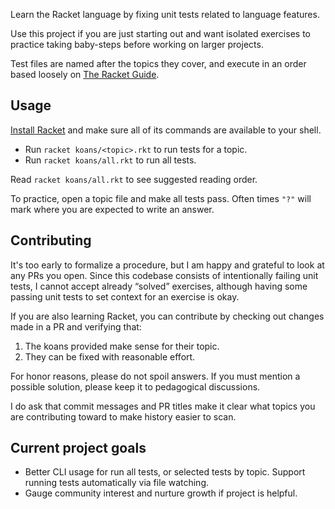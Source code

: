 Learn the Racket language by fixing unit tests related to language features.

Use this project if you are just starting out and want isolated exercises
to practice taking baby-steps before working on larger projects.

Test files are named after the topics they cover, and execute in an
order based loosely on [The Racket Guide](https://docs.racket-lang.org/guide/).

## Usage

[Install Racket](https://racket-lang.org/download/) and make sure all of its
commands are available to your shell.

* Run `racket koans/<topic>.rkt` to run tests for a topic.
* Run `racket koans/all.rkt` to run all tests.

Read `racket koans/all.rkt` to see suggested reading order.

To practice, open a topic file and make all tests pass. Often times
`"?"` will mark where you are expected to write an answer.


## Contributing

It's too early to formalize a procedure, but I am happy and grateful
to look at any PRs you open. Since this codebase consists of intentionally
failing unit tests, I cannot accept already &ldquo;solved&rdquo; exercises,
although having some passing unit tests to set context for an exercise is okay.

If you are also learning Racket, you can contribute by checking out changes
made in a PR and verifying that:

1. The koans provided make sense for their topic.
2. They can be fixed with reasonable effort.

For honor reasons, please do not spoil answers. If you must mention a possible
solution, please keep it to pedagogical discussions.

I do ask that commit messages and PR titles make it clear what topics you are
contributing toward to make history easier to scan.

## Current project goals

* Better CLI usage for run all tests, or selected tests by topic. Support running tests automatically via file watching.
* Gauge community interest and nurture growth if project is helpful.
